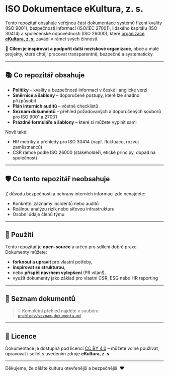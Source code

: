 # ISO Dokumentace eKultura, z. s.

Tento repozitář obsahuje veřejnou část dokumentace systémů řízení kvality (ISO 9001), bezpečnosti informací (ISO/IEC 27001), lidského kapitálu (ISO 30414) a společenské odpovědnosti (ISO 26000), které [organizace **eKultura, z. s.**](https://ekultura.eu) zavádí v rámci svých činností.

📌 **Cílem je inspirovat a podpořit další neziskové organizace**, obce a malé projekty, které chtějí pracovat transparentně, bezpečně a systematicky.

---

## 📚 Co repozitář obsahuje

- **Politiky** – kvality a bezpečnosti informací v české i anglické verzi
- **Směrnice a šablony** – doporučené postupy, které lze snadno přizpůsobit
- **Plán interních auditů** – včetně checklistů
- **Seznam dokumentů** – přehled požadovaných a doporučených souborů pro ISO 9001 a 27001
- **Prázdné formuláře a šablony** – které si můžete vyplnit sami

Nově také:
- HR metriky a přehledy pro ISO 30414 (např. fluktuace, rozvoj zaměstnanců)
- CSR rámce podle ISO 26000 (stakeholdeři, etické principy, dopad na společnost)
---

## 🛡️ Co tento repozitář **neobsahuje**

Z důvodu bezpečnosti a ochrany interních informací zde nenajdete:

- Konkrétní záznamy incidentů nebo auditů
- Reálnou analýzu rizik nebo síťovou infrastrukturu
- Osobní údaje členů týmu

---

## 🧩 Použití

Tento repozitář je **open-source** a určen pro sdílení dobré praxe.  
Dokumenty můžete:
- **forknout a upravit** pro vlastní potřeby,
- **inspirovat se strukturou**,
- nebo **přispět návrhem vylepšení** (PR vítán!).
- využít dokumenty jako základ pro vlastní CSR, ESG nebo HR reporting


---

## 📂 Seznam dokumentů

> 💡 Kompletní přehled najdete v souboru  
> [`prehledy/seznam-dokumentu.md`](prehledy/seznam-dokumentu.md)


---

## 📜 Licence

Dokumentace je dostupná pod licencí [CC BY 4.0](https://creativecommons.org/licenses/by/4.0/) – můžete volně používat, upravovat i sdílet s uvedením zdroje **eKultura, z. s.**

---

Děkujeme, že děláte kulturu otevřenější a bezpečnější. ❤️
